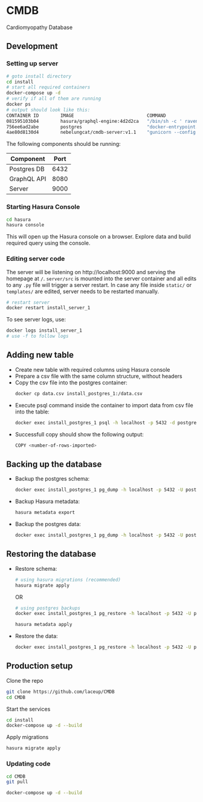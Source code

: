 # CMDB

Cardiomyopathy Database

## Development

### Setting up server

```bash
# goto install directory
cd install
# start all required containers
docker-compose up -d
# verify if all of them are running
docker ps
# output should look like this:
CONTAINER ID        IMAGE                           COMMAND                  CREATED             STATUS              PORTS                    NAMES
081595103b04        hasura/graphql-engine:4d2d2ca   "/bin/sh -c ' raven …"   9 seconds ago       Up 8 seconds        0.0.0.0:8080->8080/tcp   install_raven_1
756ee6ad2abe        postgres                        "docker-entrypoint.s…"   11 seconds ago      Up 9 seconds        0.0.0.0:6432->5432/tcp   install_postgres_1
4ae80d8130d4        nebelungcat/cmdb-server:v1.1    "gunicorn --config .…"   11 seconds ago      Up 10 seconds       0.0.0.0:9000->9000/tcp   install_server_1
```

The following components should be running:

| Component   | Port |
|-------------|------|
| Postgres DB | 6432 |
| GraphQL API | 8080 |
| Server      | 9000 |

### Starting Hasura Console

```bash
cd hasura
hasura console
```

This will open up the Hasura console on a browser. Explore data and build required query using the console.

### Editing server code

The server will be listening on http://localhost:9000 and serving the homepage at `/`. `server/src` is mounted into the server container and all edits to any `.py` file will trigger a server restart. In case any file inside `static/` or `templates/` are edited, server needs to be restarted manually.

```bash
# restart server
docker restart install_server_1
```

To see server logs, use:

```bash
docker logs install_server_1
# use -f to follow logs
```

## Adding new table

- Create new table with required columns using Hasura console
- Prepare a csv file with the same column structure, without headers
- Copy the csv file into the postgres container:
  ```bash
  docker cp data.csv install_postgres_1:/data.csv
  ```
- Execute psql command inside the container to import data from csv file into the table: 
  ```bash
  docker exec install_postgres_1 psql -h localhost -p 5432 -d postgres -U postgres -c "copy <hasura-table-name> from '/data.csv' delimiter ',' quote '"' null 'NULL' csv;"
  ```
- Successfull copy should show the following output:
  ```bash
  COPY <number-of-rows-imported>
  ```

## Backing up the database

- Backup the postgres schema:
  ```bash
  docker exec install_postgres_1 pg_dump -h localhost -p 5432 -U postgres -d postgres --schema public --schema-only > public-schema.sql
  ```
- Backup Hasura metadata:
  ```bash
  hasura metadata export
  ```
- Backup the postgres data:
  ```bash
  docker exec install_postgres_1 pg_dump -h localhost -p 5432 -U postgres -d postgres --schema public --data-only -Z9 -Fc > public-data.sql.gz
  ```
## Restoring the database

- Restore schema:
  ```bash
  # using hasura migrations (recommended)
  hasura migrate apply
  ```
  OR

  ```bash
  # using postgres backups
  docker exec install_postgres_1 pg_restore -h localhost -p 5432 -U postgres -d postgres --schema public --schema-only < public-schema.sql

  hasura metadata apply
  ```

- Restore the data:
  ```bash
  docker exec install_postgres_1 pg_restore -h localhost -p 5432 -U postgres -d postgres --schema public --data-only -Fc < public-data.sql.gz
  ```

## Production setup

Clone the repo

```bash
git clone https://github.com/laceup/CMDB
cd CMDB
```

Start the services

```bash
cd install
docker-compose up -d --build
```

Apply migrations

```bash
hasura migrate apply
```

### Updating code

```bash
cd CMDB
git pull

docker-compose up -d --build
```
